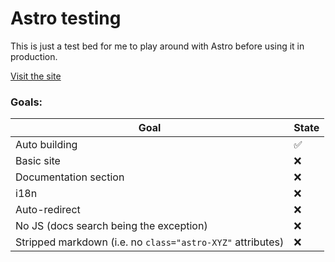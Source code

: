 # Astro testing
This is just a test bed for me to play around with Astro before using it in production.

[Visit the site](http://hyblocker.github.io/astro-testing)

### Goals:
| Goal | State |
| ---- | ----- |
| Auto building | ✅ |
| Basic site | ❌ |
| Documentation section | ❌ |
| i18n | ❌ |
| Auto-redirect | ❌ |
| No JS (docs search being the exception) | ❌ |
| Stripped markdown (i.e. no `class="astro-XYZ"` attributes) | ❌ | 
